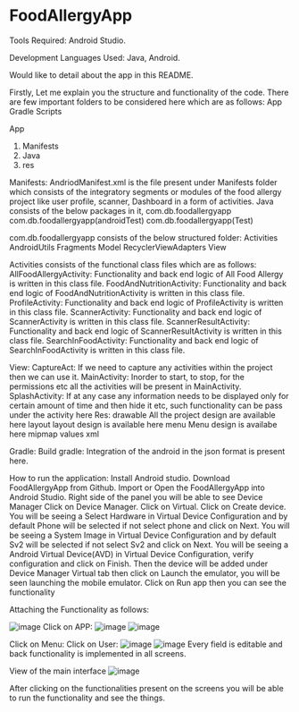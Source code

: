 # FoodAllergyApp

Tools Required:
Android Studio.

Development Languages Used:
Java, Android.

Would like to detail about the app in this README.
 
Firstly, Let me explain you the structure and functionality of the code.
 There are few important folders to be considered here which are as follows:
 App
 Gradle Scripts
 
 App
   1. Manifests
   2. Java
   3. res
 
Manifests: AndriodManifest.xml is the file present under Manifests folder which consists of the integratory segments or modules of the food allergy project like user profile, scanner, Dashboard in a form of activities.
 Java consists of the below packages in it,
   com.db.foodallergyapp
   com.db.foodallergyapp(androidTest)
   com.db.foodallergyapp(Test)
 
 com.db.foodallergyapp consists of the below structured folder:
   Activities
   AndroidUtils
   Fragments
   Model
   RecyclerViewAdapters
   View
 
 Activities consists of the functional class files which are as follows:
   AllFoodAllergyActivity:
      Functionality and back end logic of All Food Allergy is written in this class file. 
   FoodAndNutritionActivity:
      Functionality and back end logic of FoodAndNutritionActivity is written in this class file. 
   ProfileActivity:
      Functionality and back end logic of ProfileActivity is written in this class file. 
   ScannerActivity:
      Functionality and back end logic of ScannerActivity is written in this class file. 
   ScannerResultActivity:
      Functionality and back end logic of ScannerResultActivity is written in this class file. 
   SearchInFoodActivity:
      Functionality and back end logic of SearchInFoodActivity is written in this class file. 
 
 View:
   CaptureAct:
      If we need to capture any activities within the project then we can use it.
   MainActivity:
      Inorder to start, to stop, for the permissions etc all the activities will be present in MainActivity.
   SplashActivity:
      If at any case any information needs to be displayed only for certain amount of time and then hide it etc, such functionality can be pass under the activity here
 Res:
  drawable
      All the project design are available here
  layout
      layout design is available here 
  menu
      Menu design is availabe here
  mipmap
  values
  xml
  
 Gradle:
  Build gradle:
      Integration of the android in the json format is present here.
      
      
How to run the application:
  Install Android studio.
  Download FoodAllergyApp from Github.
  Import or Open the FoodAllergyApp into Android Studio.
  Right side of the panel you will be able to see Device Manager
  Click on Device Manager.
  Click on Virtual.
  Click on Create device.
  You will be seeing a Select Hardware in Virtual Device Configuration and by default Phone will be selected if not select phone and click on Next.
  You will be seeing a System Image in Virtual Device Configuration and by default Sv2 will be selected if not select Sv2 and click on Next.
  You will be seeing a Android Virtual Device(AVD) in Virtual Device Configuration, verify configuration and click on Finish.
  Then the device will be added under Device Manager Virtual tab then click on Launch the emulator, you will be seen launching the mobile emulator.
  Click on Run app then you can see the functionality 
  
Attaching the Functionality as follows:
  
  ![image](https://user-images.githubusercontent.com/55182135/228025797-7e8ab2c7-137e-41b4-96cc-5d4179108e18.png)
  Click on APP:
    ![image](https://user-images.githubusercontent.com/55182135/228027973-d2800266-d736-4e71-85f0-3d85c4cb51d3.png)
    ![image](https://user-images.githubusercontent.com/55182135/228025992-f2cb3698-ac78-4110-a78e-b80c5e729d64.png)

  Click on Menu:
  Click on User:
    ![image](https://user-images.githubusercontent.com/55182135/228028376-128ae704-0cc2-44aa-9aac-3c8566e888dc.png)
    ![image](https://user-images.githubusercontent.com/55182135/228028668-e451be9a-02f8-4329-8c20-396a20b754f0.png)
  Every field is editable and back functionality is implemented in all screens.
  
  View of the main interface
    ![image](https://user-images.githubusercontent.com/55182135/228030198-d2bf13a9-3b81-44bb-99e9-27d7ab599b6c.png)
    
  After clicking on the functionalities present on the screens you will be able to run the functionality and see the things.
  
  



  

  
  
  
